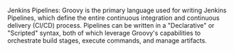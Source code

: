 Jenkins Pipelines: Groovy is the primary language used for writing Jenkins Pipelines, which define the entire continuous integration and continuous delivery (CI/CD) process. Pipelines can be written in a "Declarative" or "Scripted" syntax, both of which leverage Groovy's capabilities to orchestrate build stages, execute commands, and manage artifacts.

